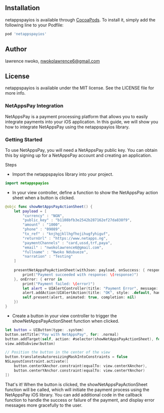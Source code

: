 ## Installation

netappspayios is available through [CocoaPods](https://cocoapods.org). To install
it, simply add the following line to your Podfile:

```ruby
pod 'netappspayios'
```

## Author

lawrence nwoko, nwokolawrence6@gmail.com

## License

netappspayios is available under the MIT license. See the LICENSE file for more info.


### NetAppsPay Integration
NetAppsPay is a payment processing platform that allows you to easily integrate payments into your iOS application. In this guide, we will show you how to integrate NetAppsPay using the netappspayios library.

### Getting Started
To use NetAppsPay, you will need a NetAppsPay public key. You can obtain this by signing up for a NetAppsPay account and creating an application.

Steps
* Import the netappspayios library into your project.

```swift
import netappspayios
```

* In your view controller, define a function to show the NetAppsPay action sheet when a button is clicked.

```swift
@objc func showNetAppsPayActionSheet() {
    let payload = [
        "currency" : "NGN",
        "public_key" : "b1108bfb3e2542b287162ef27da838f9",
        "amount" : "1000",
        "phone" : "09089",
        "tx_ref" : "knjhgjkllhgfhojihugfyhiguf",
        "returnUrl" : "https://www.netapps.ng",
        "paymentChannels" : "card,ussd,trf,paya",
        "email" : "nwokolawrence6@gmail.com",
        "fullname" : "Nwoko Ndubueze",
        "narration" : "Testing"
    ]
    
    presentNetAppsPayActionSheet(withJson: payload, onSuccess: { response in
        print("Payment succeeded with response: \(response)")
    }, onError: { error in
        print("Payment failed: \(error)")
        let alert = UIAlertController(title: "Payment Error", message: error, preferredStyle: .alert)
        alert.addAction(UIAlertAction(title: "OK", style: .default, handler: nil))
        self.present(alert, animated: true, completion: nil)
    })
}
```
* Create a button in your view controller to trigger the showNetAppsPayActionSheet function when clicked.
```swift
let button = UIButton(type: .system)
button.setTitle("Pay with NetAppsPay", for: .normal)
button.addTarget(self, action: #selector(showNetAppsPayActionSheet), for: .touchUpInside)
view.addSubview(button)

// Position the button in the center of the view
button.translatesAutoresizingMaskIntoConstraints = false
NSLayoutConstraint.activate([
    button.centerXAnchor.constraint(equalTo: view.centerXAnchor),
    button.centerYAnchor.constraint(equalTo: view.centerYAnchor)
])
```


That's it! When the button is clicked, the showNetAppsPayActionSheet function will be called, which will initiate the payment process using the NetAppsPay iOS library. You can add additional code in the callback function to handle the success or failure of the payment, and display error messages more gracefully to the user.


